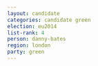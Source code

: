 ```yaml
---
layout: candidate
categories: candidate green
election: eu2014
list-rank: 4
person: danny-bates
region: london
party: green
---
```

